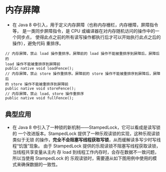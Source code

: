 # 内存屏障
- 在 Java 8 中引入，用于定义内存屏障（也称内存栅栏，内存栅障，屏障指令等，
是一类同步屏障指令，是 CPU 或编译器在对内存随机访问的操作中的一个同步点，
使得此点之前的所有读写操作都执行后才可以开始执行此点之后的操作），避免代码
重排序。

``` 
// 内存屏障，禁止 load 操作重排序。屏障前的 load 操作不能被重排序到屏障后，屏障后的
load 操作不能被重排序到屏障前
public native void loadFence();
// 内存屏障，禁止 store 操作重排序。屏障前的 store 操作不能被重排序到屏障后，屏障后
的 store 操作不能被重排序到屏障前
public native void storeFence();
// 内存屏障，禁止 load、store 操作重排序
public native void fullFence();
```

## 典型应用

- 在 Java 8 中引入了一种锁的新机制——StampedLock，它可以看成是读写锁的
  一个改进版本。StampedLock 提供了一种乐观读锁的实现，这种乐观读锁类似于无锁
  的操作，**完全不会阻塞写线程获取写锁**，从而缓解读多写少时写线程“饥饿”现象。
  由于 StampedLock 提供的乐观读锁不阻塞写线程获取读锁，当线程共享变量从主内
  存 load 到线程工作内存时，会存在数据不一致问题，所以当使用 StampedLock 的
  乐观读锁时，需要遵从如下图用例中使用的模式来确保数据的一致性。